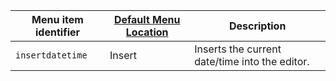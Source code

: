 | Menu item identifier | [Default Menu Location]({{site.baseurl}}/configure/editor-appearance/#examplethetinymcedefaultmenuitems) | Description                                    |
|----------------------|----------------------------------------------------------------------------------------------------------|------------------------------------------------|
| `insertdatetime`     | Insert                                                                                                   | Inserts the current date/time into the editor. |
